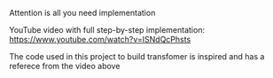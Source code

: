 Attention is all you need implementation

YouTube video with full step-by-step implementation: https://www.youtube.com/watch?v=ISNdQcPhsts

The code used in this project to build transfomer is inspired and has a referece from the video above
